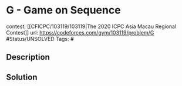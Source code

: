# G - Game on Sequence

contest: [[CFICPC/103119/103119|The 2020 ICPC Asia Macau Regional Contest]]
url: https://codeforces.com/gym/103119/problem/G
#Status/UNSOLVED
Tags: #

## Description

## Solution

